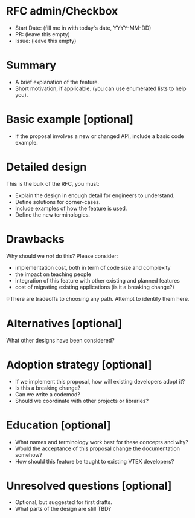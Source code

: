 # RFC admin/Checkbox

- Start Date: (fill me in with today's date, YYYY-MM-DD)
- PR: (leave this empty)
- Issue: (leave this empty)

# Summary

- A brief explanation of the feature.
- Short motivation, if applicable. (you can use enumerated lists to help you).

# Basic example [optional]

- If the proposal involves a new or changed API, include a basic code example.

# Detailed design

This is the bulk of the RFC, you must:

- Explain the design in enough detail for engineers to understand.
- Define solutions for corner-cases.
- Include examples of how the feature is used.
- Define the new terminologies.

# Drawbacks

Why should we _not_ do this? Please consider:

- implementation cost, both in term of code size and complexity
- the impact on teaching people
- integration of this feature with other existing and planned features
- cost of migrating existing applications (is it a breaking change?)

💡There are tradeoffs to choosing any path. Attempt to identify them here.

# Alternatives [optional]

What other designs have been considered?

# Adoption strategy [optional]

- If we implement this proposal, how will existing developers adopt it?
- Is this a breaking change?
- Can we write a codemod?
- Should we coordinate with other projects or libraries?

# Education [optional]

- What names and terminology work best for these concepts and why?
- Would the acceptance of this proposal change the documentation somehow?
- How should this feature be taught to existing VTEX developers?

# Unresolved questions [optional]

- Optional, but suggested for first drafts.
- What parts of the design are still TBD?
